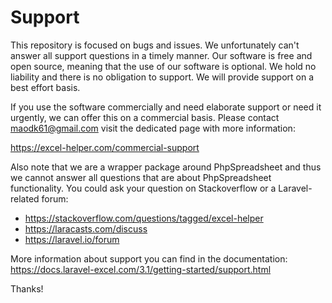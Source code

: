 # Support

This repository is focused on bugs and issues. We unfortunately can't answer all support questions in a timely manner. Our software is free and open source, meaning that the use of our software is optional.
We hold no liability and there is no obligation to support. We will provide support on a best effort basis.

If you use the software commercially and need elaborate support or need it urgently, we can offer this on a commercial basis. 
Please contact maodk61@gmail.com visit the dedicated page with more information:

https://excel-helper.com/commercial-support

Also note that we are a wrapper package around PhpSpreadsheet and thus we cannot answer all questions that are about PhpSpreadsheet functionality. You could ask your question on Stackoverflow or a Laravel-related forum:

- https://stackoverflow.com/questions/tagged/excel-helper
- https://laracasts.com/discuss
- https://laravel.io/forum

More information about support you can find in the documentation: https://docs.laravel-excel.com/3.1/getting-started/support.html

Thanks!
